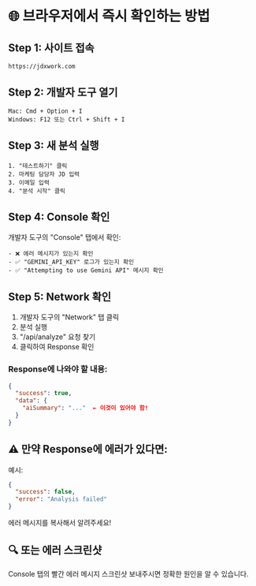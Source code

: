 # 🌐 브라우저에서 즉시 확인하는 방법

## Step 1: 사이트 접속
```
https://jdxwork.com
```

## Step 2: 개발자 도구 열기
```
Mac: Cmd + Option + I
Windows: F12 또는 Ctrl + Shift + I
```

## Step 3: 새 분석 실행
```
1. "테스트하기" 클릭
2. 마케팅 담당자 JD 입력
3. 이메일 입력
4. "분석 시작" 클릭
```

## Step 4: Console 확인
개발자 도구의 "Console" 탭에서 확인:
```
- ❌ 에러 메시지가 있는지 확인
- ✅ "GEMINI_API_KEY" 로그가 있는지 확인
- ✅ "Attempting to use Gemini API" 메시지 확인
```

## Step 5: Network 확인
1. 개발자 도구의 "Network" 탭 클릭
2. 분석 실행
3. "/api/analyze" 요청 찾기
4. 클릭하여 Response 확인

### Response에 나와야 할 내용:
```json
{
  "success": true,
  "data": {
    "aiSummary": "..."  ← 이것이 있어야 함!
  }
}
```

## ⚠️ 만약 Response에 에러가 있다면:

예시:
```json
{
  "success": false,
  "error": "Analysis failed"
}
```

에러 메시지를 복사해서 알려주세요!

## 🔍 또는 에러 스크린샷

Console 탭의 빨간 에러 메시지 스크린샷 보내주시면
정확한 원인을 알 수 있습니다.
